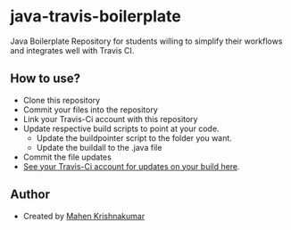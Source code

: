 # java-travis-boilerplate
Java Boilerplate Repository for students willing to simplify their workflows and integrates well with Travis CI.

## How to use?
- Clone this repository
- Commit your files into the repository
- Link your Travis-Ci account with this repository
- Update respective build scripts to point at your code.
  - Update the buildpointer script to the folder you want.
  - Update the buildall to the .java file
- Commit the file updates
- [See your Travis-Ci account for updates on your build here](travis-ci.org).

## Author
- Created by [Mahen Krishnakumar](https://github.com/mahkrish)
